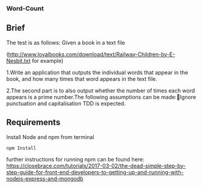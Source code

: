 ### Word-Count

## Brief

 The test is as follows: Given a book in a text file

 (http://www.loyalbooks.com/download/text/Railway-Children-by-E-Nesbit.txt for example)

 1.Write an application that outputs the individual words that appear in the book, and how many times that word appears in the text file.

 2.The second part is to also output whether the number of times each word appears is a prime number.The following assumptions can be made:Ignore punctuation and capitalisation TDD is expected.

## Requirements
Install Node and npm from terminal

```
npm Install
```

further instructions for running npm can be found here: https://closebrace.com/tutorials/2017-03-02/the-dead-simple-step-by-step-guide-for-front-end-developers-to-getting-up-and-running-with-nodejs-express-and-mongodb
